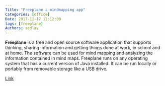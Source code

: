 ```yaml
---
Title: "Freeplane a mindmapping app"
Categories: [office]
Date: 2017-11-17 12:12:09
tags: [freeplane]
Authors: sedlav
---
```


**Freeplane** is a free and open source software application that supports thinking, sharing information and getting things done at work, in school and at home. The software can be used for mind mapping and analyzing the information contained in mind maps. Freeplane runs on any operating system that has a current version of Java installed. It can be run locally or portably from removable storage like a USB drive.

[Link](https://www.freeplane.org/wiki/index.php/Main_Page)
